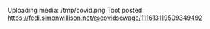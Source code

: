 Uploading media: /tmp/covid.png
Toot posted: https://fedi.simonwillison.net/@covidsewage/111613119509349492
